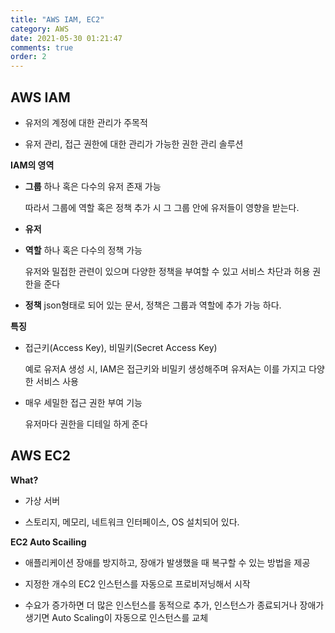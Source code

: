 ```yaml
---
title: "AWS IAM, EC2"
category: AWS
date: 2021-05-30 01:21:47
comments: true
order: 2
---
```


## AWS IAM

- 유저의 계정에 대한 관리가 주목적

- 유저 관리, 접근 권한에 대한 관리가 가능한 권한 관리 솔루션

**IAM의 영역**

- **그룹**
  하나 혹은 다수의 유저 존재 가능

  따라서 그룹에 역할 혹은 정책 추가 시 그 그룹 안에 유저들이 영향을 받는다.

- **유저**

- **역할**
  하나 혹은 다수의 정책 가능

  유저와 밀접한 관련이 있으며 다양한 정책을 부여할 수 있고 서비스 차단과 허용 권한을 준다

- **정책**
  json형태로 되어 있는 문서, 정책은 그룹과 역할에 추가 가능 하다.

**특징**

- 접근키(Access Key), 비밀키(Secret Access Key)

  예로 유저A 생성 시, IAM은 접근키와 비밀키 생성해주며 유저A는 이를 가지고 다양한 서비스 사용

- 매우 세밀한 접근 권한 부여 기능

  유저마다 권한을 디테일 하게 준다



## AWS EC2

**What?**

- 가상 서버

- 스토리지, 메모리, 네트워크 인터페이스, OS 설치되어 있다.

**EC2 Auto Scailing**

- 애플리케이션 장애를 방지하고, 장애가 발생했을 때 복구할 수 있는 방법을 제공

- 지정한 개수의 EC2 인스턴스를 자동으로 프로비저닝해서 시작

- 수요가 증가하면 더 많은 인스턴스를 동적으로 추가,  인스턴스가 종료되거나 장애가 생기면 Auto Scaling이 자동으로 인스턴스를 교체